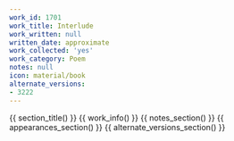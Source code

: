```yaml
---
work_id: 1701
work_title: Interlude
work_written: null
written_date: approximate
work_collected: 'yes'
work_category: Poem
notes: null
icon: material/book
alternate_versions:
- 3222
---
```


{{ section_title() }}
{{ work_info() }}
{{ notes_section() }}
{{ appearances_section() }}
{{ alternate_versions_section() }}
